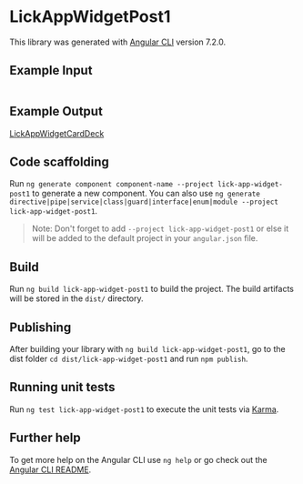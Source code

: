 # LickAppWidgetPost1

This library was generated with [Angular CLI](https://github.com/angular/angular-cli) version 7.2.0.

## Example Input
```ts

```

## Example Output

[LickAppWidgetCardDeck](https://lick-test.firebaseapp.com/application/general-widgets)

## Code scaffolding

Run `ng generate component component-name --project lick-app-widget-post1` to generate a new component. You can also use `ng generate directive|pipe|service|class|guard|interface|enum|module --project lick-app-widget-post1`.
> Note: Don't forget to add `--project lick-app-widget-post1` or else it will be added to the default project in your `angular.json` file.

## Build

Run `ng build lick-app-widget-post1` to build the project. The build artifacts will be stored in the `dist/` directory.

## Publishing

After building your library with `ng build lick-app-widget-post1`, go to the dist folder `cd dist/lick-app-widget-post1` and run `npm publish`.

## Running unit tests

Run `ng test lick-app-widget-post1` to execute the unit tests via [Karma](https://karma-runner.github.io).

## Further help

To get more help on the Angular CLI use `ng help` or go check out the [Angular CLI README](https://github.com/angular/angular-cli/blob/master/README.md).

